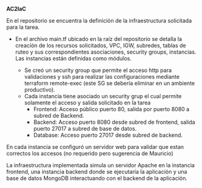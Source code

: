 **AC2IaC**

En el repositorio se encuentra la definición de la infraestructura solicitada para la tarea.

* En el archivo main.tf ubicado en la raíz del repositorio se detalla la creacíón de los recursos solicitados, VPC, IGW,  subredes, tablas de ruteo y sus correspondientes asociaciones, security groups, instancias. Las instancias están definidas como módulos.

  * Se creó un security group que permite el acceso http para validaciones y ssh para realizar las configuraciones mediante terraform remote-exec (este SG se debería eliminar en un ambiente productivo).
  * Cada instancia tiene asociado un security grup el cual permite solamente el acceso y salida solicitado en la tarea
    * Frontend: Acceso público puerto 80, salida por puerto 8080 a subred de Backend.
    * Backend: Acceso puerto 8080 desde subred de frontend, salida puerto 27017 a subred de base de datos.
    * Database: Acceso puerto 27017 desde subred de backend.

En cada instancia se configuró un servidor web para validar que estan correctos los accesos (no requerido pero sugerencia de Mauricio)

La infraestructura implementada simula un servidor Apache en la instancia frontend, una instancia backend donde se ejecutaría la aplicación y una base de datos MongoDB interactuando con el backend de la aplicación. 